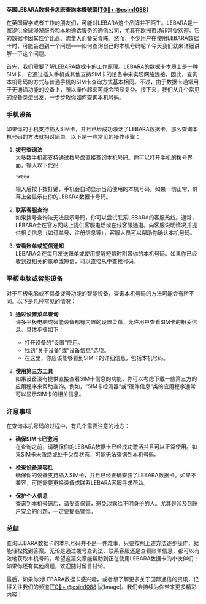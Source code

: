 **英国LEBARA数据卡怎麽查詢本機號碼[[TG💪+ @esim1088](https://t.me/s/esim1088)]**

在英国留学或者工作的朋友们，可能对LEBARA这个品牌并不陌生。LEBARA是一家提供全球漫游服务和本地通话服务的通信公司，尤其在欧洲市场非常受欢迎。它的数据卡因其性价比高、流量大而备受青睐。然而，不少用户在使用LEBARA数据卡时，可能会遇到一个问题——如何查询自己的本机号码呢？今天我们就来详细讲解一下这个问题。

首先，我们需要了解LEBARA数据卡的工作原理。LEBARA的数据卡本质上是一种SIM卡，它通过插入手机或其他支持SIM卡的设备中来实现网络连接。因此，查询本机号码的方式与普通手机的SIM卡查询方式基本相同。不过，由于数据卡通常用于无通话功能的设备上，所以操作起来可能会稍显复杂。接下来，我们从几个常见的设备类型出发，一步步教你如何查询本机号码。

### 手机设备

如果你的手机支持插入SIM卡，并且已经成功激活了LEBARA数据卡，那么查询本机号码的方法就相对简单。以下是一些常见的操作步骤：

1. **拨号查询法**  
   大多数手机都支持通过拨号盘直接查询本机号码。你可以打开手机的拨号界面，输入以下代码：
   ```
   *#06#
   ```
   输入后按下拨打键，手机会自动显示当前使用的本机号码。如果一切正常，屏幕上会显示出你的LEBARA数据卡号码。

2. **联系客服查询**  
   如果拨号查询法无法显示号码，你可以尝试联系LEBARA的客服热线。通常，LEBARA会在官方网站上提供客服电话或在线客服通道。向客服说明情况并提供相关信息（如订单号、注册信息等），客服人员可以帮助你确认本机号码。

3. **查看账单或短信通知**  
   LEBARA会在每月发送账单或使用提醒短信时附带你的本机号码。如果你已经收到过相关的账单或短信，可以直接从中查找号码。

### 平板电脑或智能设备

对于平板电脑或不具备拨号功能的智能设备，查询本机号码的方法可能会有所不同。以下是几种常见的情况：

1. **通过设置菜单查询**  
   许多平板电脑或智能设备都有内置的设置菜单，允许用户查看SIM卡的相关信息。具体步骤如下：
   - 打开设备的“设置”应用。
   - 找到“关于设备”或“设备信息”选项。
   - 在这里，你应该能够看到SIM卡的详细信息，包括本机号码。

2. **使用第三方工具**  
   如果设备没有提供直接查看SIM卡信息的功能，你可以考虑下载一些第三方的应用程序来帮助查询。例如，“SIM卡检测器”或“硬件信息”类的应用程序通常可以显示SIM卡的相关信息。

### 注意事项

在查询本机号码的过程中，有几个需要注意的地方：

- **确保SIM卡已激活**  
  在查询之前，请确保你的LEBARA数据卡已经成功激活并且可以正常使用。如果SIM卡未激活或处于欠费状态，可能无法查询到本机号码。

- **检查设备兼容性**  
  确保你的设备支持插入SIM卡，并且已经正确安装了LEBARA数据卡。如果不兼容，可能需要更换设备或联系LEBARA客服寻求帮助。

- **保护个人信息**  
  查询到本机号码后，请妥善保管，避免泄露给不明身份的人。尤其是涉及到账户安全的问题，一定要提高警惕。

### 总结

查询LEBARA数据卡的本机号码并不是一件难事，只要按照上述方法逐步操作，就能轻松找到答案。无论是通过拨号查询法、联系客服还是查看账单信息，都可以有效地获取本机号码。希望这篇文章能帮助到正在使用LEBARA数据卡的小伙伴们！如果你还有其他问题，欢迎随时留言讨论。

最后，如果你对LEBARA数据卡感兴趣，或者想了解更多关于国际通信的资讯，记得关注我们的频道[[TG💪+ @esim1088](https://t.me/s/esim1088) ![Image](https://i.postimg.cc/4NQfJmqS/Snipaste-2025-05-13-00-14-12.png)]。我们会持续为你带来更多精彩内容！